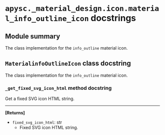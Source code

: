 # `apysc._material_design.icon.material_info_outline_icon` docstrings

## Module summary

The class implementation for the `info_outline` material icon.

## `MaterialinfoOutlineIcon` class docstring

The class implementation for the `info_outline` material icon.

### `_get_fixed_svg_icon_html` method docstring

Get a fixed SVG icon HTML string.<hr>

**[Returns]**

- `fixed_svg_icon_html`: str
  - Fixed SVG icon HTML string.